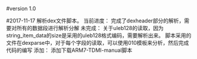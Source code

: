 #version 1.0

#2017-11-17
解析dex文件脚本。
当前进度：
完成了dexheader部分的解析，需要对所有的数据段进行解析分解
未完成：
关于uleb128的读取，因为string_item_data的size是采用的uleb128格式编码，需要解析出来。
脚本采用的文件在dexparse中，对于每个字段的读取，可以使用010模板来分析，然后完成代码的编写
添加：
添加下载ARM7-TDMI-manual脚本



